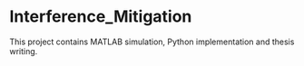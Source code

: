 # Interference_Mitigation

This project contains MATLAB simulation, Python implementation and thesis writing.
